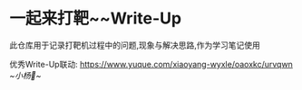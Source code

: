 # 一起来打靶~~Write-Up

此仓库用于记录打靶机过程中的问题,现象与解决思路,作为学习笔记使用

优秀Write-Up联动:	https://www.yuque.com/xiaoyang-wyxle/oaoxkc/urvqwn	*~小杨🐑~*
